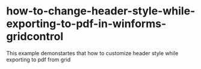 # how-to-change-header-style-while-exporting-to-pdf-in-winforms-gridcontrol
This example demonstartes that how to customize header style while exporting to pdf from grid
